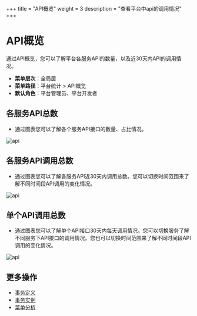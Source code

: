 +++
title = "API概览"
weight = 3
description = "查看平台中api的调用情况"
+++

# API概览

通过API概览，您可以了解平台各服务API的数量，以及近30天内API的调用情况。

- **菜单层次**：全局层
- **菜单路径**：平台统计 > API概览
- **默认角色**：平台管理员、平台开发者

## 各服务API总数

- 通过图表您可以了解各个服务API接口的数量、占比情况。

![api](/docs/user-guide/platform-management/platform-statistics/image/API11.png)

## 各服务API调用总数

- 通过图表您可以了解各服务API近30天内调用总数。您可以切换时间范围来了解不同时间段API调用的变化情况。

![api](/docs/user-guide/platform-management/platform-statistics/image/API22.png)

## 单个API调用总数

- 通过图表您可以了解单个API接口30天内每天调用情况。您可以切换服务了解不同服务下API接口的调用情况。您也可以切换时间范围来了解不同时间段API调用的变化情况。

![api](/docs/user-guide/platform-management/platform-statistics/image/api33.png)

## 更多操作

- [事务定义](../saga)
- [事务实例](../saga-instance)
- [菜单分析](../menu_statistics)
